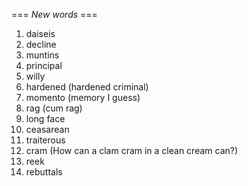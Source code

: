 === *New words* ===

1.  daiseis
2. decline
3. muntins
4. principal
5. willy
6. hardened (hardened criminal)
7. momento (memory I guess)
8. rag (cum rag)
9. long face
10. ceasarean
11. traiterous
12. cram (How can a clam cram in a clean cream can?)
13. reek 
14. rebuttals
